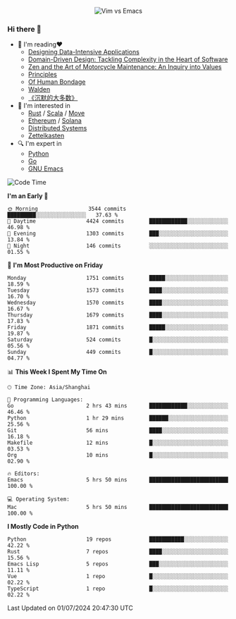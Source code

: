 <p align="center">
    <img src="https://gist.githubusercontent.com/coldnight/e696baffb094e71c96cb302118878eae/raw/40ea5053a6f66cc65f90f437e4173497da225958/banner.gif" alt="Vim vs Emacs" />
</p>

### Hi there 👋

- 📖 I'm reading❤️
    + [Designing Data-Intensive Applications](https://www.oreilly.com/library/view/designing-data-intensive-applications/9781491903063/)
    + [Domain-Driven Design: Tackling Complexity in the Heart of Software](https://www.dddcommunity.org/book/evans_2003/)
    + [Zen and the Art of Motorcycle Maintenance: An Inquiry into Values](https://en.wikipedia.org/wiki/Zen_and_the_Art_of_Motorcycle_Maintenance)
    + [Principles](https://www.principles.com/)
    + [Of Human Bondage](https://en.wikipedia.org/wiki/Of_Human_Bondage)
    + [Walden](https://en.wikipedia.org/wiki/Walden)
    + [《沉默的大多数》](https://en.wikipedia.org/wiki/Silent_majority)
- 🌱 I'm interested in
    + [Rust](https://www.rust-lang.org/) / [Scala](https://www.scala-lang.org/) / [Move](https://github.com/move-language/move/)
    + [Ethereum](https://ethereum.org/en/) / [Solana](https://solana.com/)
	+ [Distributed Systems](https://www.linuxzen.com/notes/topics/20200320174417_%E5%88%86%E5%B8%83%E5%BC%8F/)
	+ [Zettelkasten](https://www.linuxzen.com/notes/notes/20220120080920-slip_box/)
- 🔍 I'm expert in
    + [Python](https://www.python.org/)
    + [Go](https://go.dev/)
    + [GNU Emacs](https://www.gnu.org/software/emacs/)

<!--START_SECTION:waka-->
![Code Time](http://img.shields.io/badge/Code%20Time-2%2C940%20hrs%2051%20mins-blue)

**I'm an Early 🐤** 

```text
🌞 Morning                3544 commits        █████████░░░░░░░░░░░░░░░░   37.63 % 
🌆 Daytime                4424 commits        ████████████░░░░░░░░░░░░░   46.98 % 
🌃 Evening                1303 commits        ███░░░░░░░░░░░░░░░░░░░░░░   13.84 % 
🌙 Night                  146 commits         ░░░░░░░░░░░░░░░░░░░░░░░░░   01.55 % 
```
📅 **I'm Most Productive on Friday** 

```text
Monday                   1751 commits        █████░░░░░░░░░░░░░░░░░░░░   18.59 % 
Tuesday                  1573 commits        ████░░░░░░░░░░░░░░░░░░░░░   16.70 % 
Wednesday                1570 commits        ████░░░░░░░░░░░░░░░░░░░░░   16.67 % 
Thursday                 1679 commits        ████░░░░░░░░░░░░░░░░░░░░░   17.83 % 
Friday                   1871 commits        █████░░░░░░░░░░░░░░░░░░░░   19.87 % 
Saturday                 524 commits         █░░░░░░░░░░░░░░░░░░░░░░░░   05.56 % 
Sunday                   449 commits         █░░░░░░░░░░░░░░░░░░░░░░░░   04.77 % 
```


📊 **This Week I Spent My Time On** 

```text
🕑︎ Time Zone: Asia/Shanghai

💬 Programming Languages: 
Go                       2 hrs 43 mins       ████████████░░░░░░░░░░░░░   46.46 % 
Python                   1 hr 29 mins        ██████░░░░░░░░░░░░░░░░░░░   25.56 % 
Git                      56 mins             ████░░░░░░░░░░░░░░░░░░░░░   16.18 % 
Makefile                 12 mins             █░░░░░░░░░░░░░░░░░░░░░░░░   03.53 % 
Org                      10 mins             █░░░░░░░░░░░░░░░░░░░░░░░░   02.90 % 

🔥 Editors: 
Emacs                    5 hrs 50 mins       █████████████████████████   100.00 % 

💻 Operating System: 
Mac                      5 hrs 50 mins       █████████████████████████   100.00 % 
```

**I Mostly Code in Python** 

```text
Python                   19 repos            ███████████░░░░░░░░░░░░░░   42.22 % 
Rust                     7 repos             ████░░░░░░░░░░░░░░░░░░░░░   15.56 % 
Emacs Lisp               5 repos             ███░░░░░░░░░░░░░░░░░░░░░░   11.11 % 
Vue                      1 repo              █░░░░░░░░░░░░░░░░░░░░░░░░   02.22 % 
TypeScript               1 repo              █░░░░░░░░░░░░░░░░░░░░░░░░   02.22 % 
```




 Last Updated on 01/07/2024 20:47:30 UTC
<!--END_SECTION:waka-->
